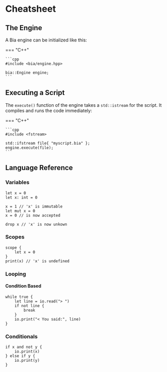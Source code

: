 # Cheatsheet

## The Engine
A Bia engine can be initialized like this:

=== "C++"

    ```cpp
    #include <bia/engine.hpp>

    bia::Engine engine;
    ```

## Executing a Script

The `execute()` function of the engine takes a `std::istream` for the script. It compiles and runs the code immediately:

=== "C++"

    ```cpp
    #include <fstream>

    std::ifstream file{ "myscript.bia" };
    engine.execute(file);
    ```

## Language Reference

### Variables

```bia
let x = 0
let x: int = 0

x = 1 // 'x' is immutable
let mut x = 0
x = 0 // is now accepted

drop x // 'x' is now unkown
```

### Scopes

```bia
scope {
    let x = 0
}
print(x) // 'x' is undefined
```

### Looping

#### Condition Based

```bia
while true {
    let line = io.read("> ")
    if not line {
        break
    }
    io.print("< You said:", line)
}
```

### Conditionals

```Bia
if x and not y {
    io.print(x)
} else if y {
    io.print(y)
}
```
